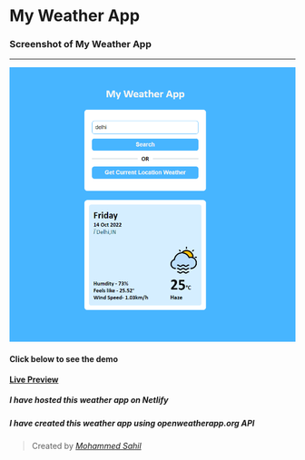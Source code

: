 # My Weather App


### Screenshot of My Weather App

***

![Weather-app-demo](./Weather%20Icons/weather-app-demo.png "My Weather App")


#### Click below to see the demo
**[Live Preview](https://my-weather-app-new.netlify.app/  "Preview on Netlify")**

##### I have hosted this weather app on **Netlify** 
##### I have created this weather app using openweatherapp.org API 



> Created by *[Mohammed Sahil](https://www.linkedin.com/in/mohammed-sahil-512b4b210 "Check on Linkedin")*